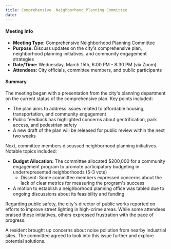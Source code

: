 ```yaml
---
title: Comprehensive  Neighborhood Planning Committee
date: 
---
```

#### Meeting Info

* **Meeting Type:** Comprehensive Neighborhood Planning Committee
* **Purpose:** Discuss updates on the city's comprehensive plan, neighborhood planning initiatives, and community engagement strategies
* **Date/Time:** Wednesday, March 15th, 6:00 PM - 8:30 PM (via Zoom)
* **Attendees:** City officials, committee members, and public participants

#### Summary

The meeting began with a presentation from the city's planning department on the current status of the comprehensive plan. Key points included:

* The plan aims to address issues related to affordable housing, transportation, and community engagement
* Public feedback has highlighted concerns about gentrification, park access, and pedestrian safety
* A new draft of the plan will be released for public review within the next two weeks

Next, committee members discussed neighborhood planning initiatives. Notable topics included:

* **Budget Allocation:** The committee allocated $200,000 for a community engagement program to promote participatory budgeting in underrepresented neighborhoods (5-3 vote)
	+ Dissent: Some committee members expressed concerns about the lack of clear metrics for measuring the program's success
* A motion to establish a neighborhood planning office was tabled due to ongoing discussions about its feasibility and funding

Regarding public safety, the city's director of public works reported on efforts to improve street lighting in high-crime areas. While some attendees praised these initiatives, others expressed frustration with the pace of progress.

A resident brought up concerns about noise pollution from nearby industrial sites. The committee agreed to look into this issue further and explore potential solutions.

